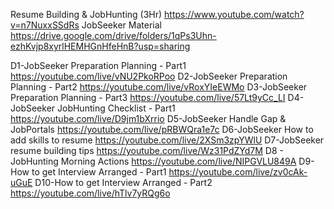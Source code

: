 Resume Building & JobHunting (3Hr)	https://www.youtube.com/watch?v=n7NuxxSSdRs
JobSeeker Material	https://drive.google.com/drive/folders/1qPs3Uhn-ezhKvjp8xyrlHEMHGnHfeHnB?usp=sharing
	
D1-JobSeeker Preparation Planning - Part1	https://youtube.com/live/vNU2PkoRPoo
D2-JobSeeker Preparation Planning - Part2	https://youtube.com/live/vRoxYIeEWMo
D3-JobSeeker Preparation Planning - Part3	https://youtube.com/live/57Lt9yCc_LI
D4-JobSeeker JobHunting Checklist - Part1	https://youtube.com/live/D9jm1bXrrio
D5-JobSeeker Handle Gap & JobPortals	https://youtube.com/live/pRBWQra1e7c
D6-JobSeeker How to add skills to resume	https://youtube.com/live/2XSm3zpYWlU
D7-JobSeeker resume building tips	https://youtube.com/live/Wz31PdZYd7M
D8 - JobHunting Morning Actions	https://youtube.com/live/NIPGVLU849A
D9-How to get Interview Arranged - Part1	https://youtube.com/live/zv0cAk-uGuE
D10-How to get Interview Arranged - Part2	https://youtube.com/live/hTlv7yRQg6o